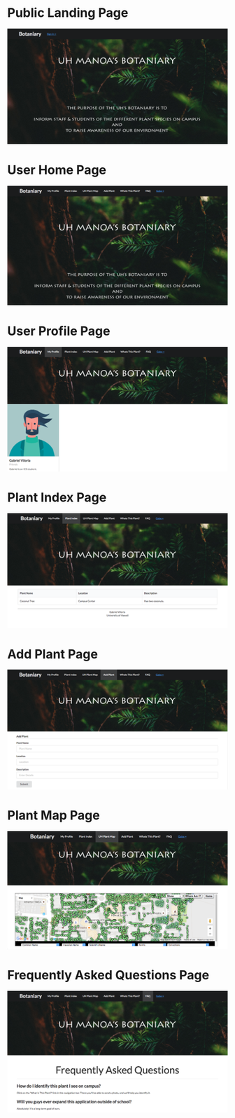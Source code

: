 # Public Landing Page
<img class="ui medium right floated rounded image" src="doc/Landing_Page.png">

# User Home Page
<img class="ui medium right floated rounded image" src="doc/User_Home_Page.png">

# User Profile Page
<img class="ui medium right floated rounded image" src="doc/User_Profile_Page.png">

# Plant Index Page
<img class="ui medium right floated rounded image" src="doc/Plant_Index_Page.png">

# Add Plant Page
<img class="ui medium right floated rounded image" src="doc/Add_Plant_Page.png">

# Plant Map Page
<img class="ui medium right floated rounded image" src="doc/Plant_Map_Page.png">

# Frequently Asked Questions Page
<img class="ui medium right floated rounded image" src="doc/FAQS_Page.png">
